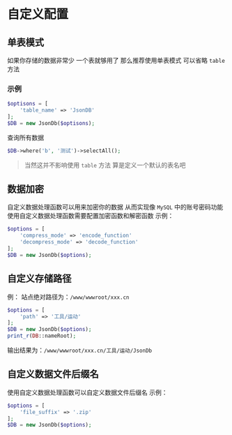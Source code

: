 # 自定义配置

## 单表模式

如果你存储的数据非常少 一个表就够用了 那么推荐使用单表模式 可以省略 `table` 方法

### 示例

```php
$optisons = [
    'table_name' => 'JsonDB'
];
$DB = new JsonDb($optisons);
```

查询所有数据

```php
$DB->where('b', '测试')->selectAll();
```

> 当然这并不影响使用 `table` 方法 算是定义一个默认的表名吧
>
## 数据加密

自定义数据处理函数可以用来加密你的数据 从而实现像 `MySQL` 中的账号密码功能
使用自定义数据处理函数需要配置加密函数和解密函数
示例：

```php
$options = [
    'compress_mode' => 'encode_function'
    'decompress_mode' => 'decode_function'
];
$DB = new JsonDb($options);
```

## 自定义存储路径

例：
站点绝对路径为：`/www/wwwroot/xxx.cn`

```php
$options = [
    'path' => '工具/运动'
];
$DB = new JsonDb($options);
print_r(DB::nameRoot);
```

输出结果为：`/www/wwwroot/xxx.cn/工具/运动/JsonDb`

## 自定义数据文件后缀名

使用自定义数据处理函数可以自定义数据文件后缀名
示例：

```php
$options = [
    'file_suffix' => '.zip'
];
$DB = new JsonDb($options);
```

